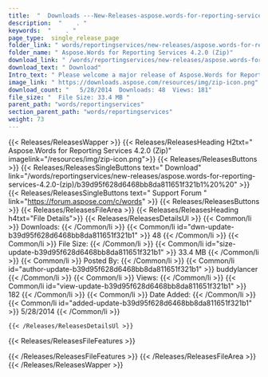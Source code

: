 ```yaml
---
title:  "  Downloads ---New-Releases-aspose.words-for-reporting-services-4.2.0-(zip) . " 
description:  "    . " 
keywords:  "    . " 
page_type:  single_release_page
folder_link: " words/reportingservices/new-releases/aspose.words-for-reporting-services-4.2.0-(zip)/"
folder_name: " Aspose.Words for Reporting Services 4.2.0 (Zip)"
download_link: " /words/reportingservices/new-releases/aspose.words-for-reporting-services-4.2.0-(zip)/b39d95f628d6468bb8da811651f321b1"
download_text: " Download"
Intro_text: " Please welcome a major release of Aspose.Words for Reporting Services.What's imp..."
image_link: " https://downloads.aspose.com/resources/img/zip-icon.png"
download_count: "   5/28/2014  Downloads: 48  Views: 181"
file_size: "  File Size: 33.4 MB "
parent_path: "words/reportingservices"
section_parent_path: "words/reportingservices"
weight: 73 
---
```


{{< Releases/ReleasesWapper >}}
  {{< Releases/ReleasesHeading H2txt=" Aspose.Words for Reporting Services 4.2.0 (Zip)" imagelink="/resources/img/zip-icon.png">}}
  {{< Releases/ReleasesButtons >}}
    {{< Releases/ReleasesSingleButtons text=" Download" link="/words/reportingservices/new-releases/aspose.words-for-reporting-services-4.2.0-(zip)/b39d95f628d6468bb8da811651f321b1%20%20" >}}
    {{< Releases/ReleasesSingleButtons text=" Support Forum " link="https://forum.aspose.com/c/words" >}}
  {{< Releases/ReleasesButtons >}}
  {{< Releases/ReleasesFileArea >}}
    {{< Releases/ReleasesHeading h4txt="File Details">}}
    {{< Releases/ReleasesDetailsUl >}}
            {{< Common/li  >}} Downloads: {{< /Common/li >}} 
      {{< Common/li id="dwn-update-b39d95f628d6468bb8da811651f321b1" >}} 48 {{< /Common/li >}} 
      {{< Common/li  >}} File Size: {{< /Common/li >}} 
      {{< Common/li id="size-update-b39d95f628d6468bb8da811651f321b1" >}} 33.4 MB {{< /Common/li >}} 
      {{< Common/li  >}} Posted By: {{< /Common/li >}} 
      {{< Common/li id="author-update-b39d95f628d6468bb8da811651f321b1" >}} buddylancer {{< /Common/li >}} 
      {{< Common/li  >}} Views: {{< /Common/li >}} 
      {{< Common/li id="view-update-b39d95f628d6468bb8da811651f321b1" >}} 182 {{< /Common/li >}} 
      {{< Common/li  >}} Date Added: {{< /Common/li >}} 
      {{< Common/li id="added-update-b39d95f628d6468bb8da811651f321b1" >}} 5/28/2014 {{< /Common/li >}} 

    {{< /Releases/ReleasesDetailsUl >}}

  {{< Releases/ReleasesFileFeatures >}}
      
  {{< /Releases/ReleasesFileFeatures >}}
 {{< /Releases/ReleasesFileArea >}}
{{< /Releases/ReleasesWapper >}}


